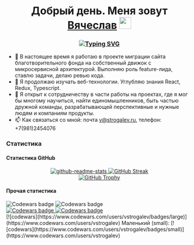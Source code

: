 <h1 align="center">Добрый день. Меня зовут <a href="https://strogalev.com/" target="_blank">Вячеслав</a> 
<img src="https://github.com/blackcater/blackcater/raw/main/images/Hi.gif" height="32"/></h1>

<h3 align="center">
  <a href="https://git.io/typing-svg"><img src="https://readme-typing-svg.herokuapp.com?font=Fira+Code&size=27&pause=1000&center=true&random=false&width=800&lines=Я+фронтенд+разработчик" alt="Typing SVG" /></a>
</h3>

- 🔭 В настоящее время я работаю в проекте миграции сайта благотворительного фонда на собственный движок с микросервисной архитектурой. Выполняю роль feature-лида, ставлю задачи, делаю ревью кода.
- 🌱 Я продолжаю изучать веб-технологии. Углубляю знания React, Redux, Typescript. 
- 👯 Я открыт к сотрудничеству в части работы на проектах, где я мог бы многому научиться, найти единомышленников, быть частью дружной команды, разрабатывающей перспективные и нужные людям и компаниям продукты.
- 📫 Как связаться со мной: почта v@strogalev.ru, телефон: +7(981)2454076

<h3>Статистика</h3>

<section>
  <h4>Статистика GitHub</h4>
  <div style="display: flex; flex-direction: column; align-items: center;">
    <div>
      <a href="https://github.com/anuraghazra/github-readme-stats">
        <img src="https://github-readme-stats.vercel.app/api?username=vstrogalev" alt="github-readme-stats" />
      </a>
      <a href="https://git.io/streak-stats">
        <img src="https://streak-stats.demolab.com/?user=vstrogalev" alt="GitHub Streak" />
      </a>
    </div>
    <a href="https://github.com/ryo-ma/github-profile-troph">
      <img src="https://github-profile-trophy.vercel.app/?username=vstrogalev&rank=SSS,SS,S,AAA,AA,A,B,C" alt="GitHub Trophy" />
    </a>
  </div>
  <h4>Прочая статистика</h4>
    <img src="https://www.codewars.com/users/vstrogalev" alt="Codewars badge" />
    <img src="https://www.codewars.com/users/vstrogalev/badges/large" alt="Codewars badge" />
  <br>
    <a href="https://www.codewars.com/users/vstrogalev/badges/large">
      <img src="https://www.codewars.com/users/vstrogalev" alt="Codewars badge" />
    </a>
    <a href="https://www.codewars.com/users/vstrogalev/badges/large">
    </a>
    <a href="https://www.codewars.com/users/vstrogalev/badges/small">
      <img src="https://www.codewars.com/users/vstrogalev" alt="Codewars badge" />
    </a>
</section>
[![codewars](https://www.codewars.com/users/vstrogalev/badges/large)](https://www.codewars.com/users/vstrogalev)   
Маленький (small):  
[![codewars](https://www.codewars.com/users/vstrogalev/badges/small)](https://www.codewars.com/users/vstrogalev) 
